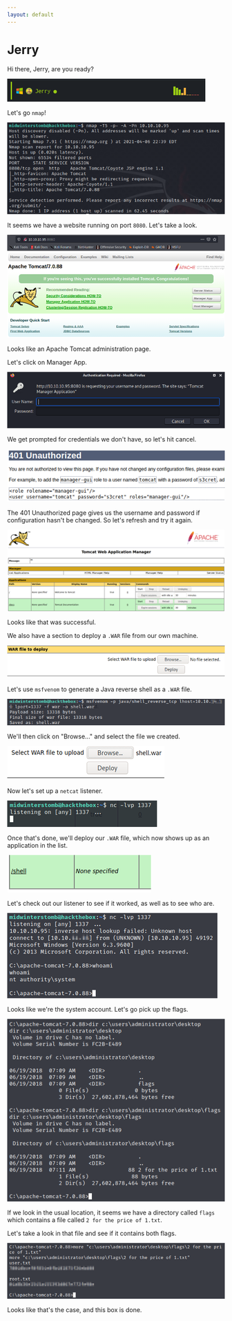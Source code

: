 ```yaml
---
layout: default
---
```


# Jerry

Hi there, Jerry, are you ready?

![](./01.png)

Let's go ```nmap```!

![](./02.png)

It seems we have a website running on port ```8080```.  Let's take a look.

![](./03.png)

Looks like an Apache Tomcat administration page.

Let's click on Manager App.

![](./04.png)

We get prompted for credentials we don't have, so let's hit cancel.

![](./05.png)

The 401 Unauthorized page gives us the username and password if configuration hasn't be changed.  So let's refresh and try it again.

![](./06.png)

Looks like that was successful.

We also have a section to deploy a ```.WAR``` file from our own machine.

![](./07.png)

Let's use ```msfvenom``` to generate a Java reverse shell as a ```.WAR``` file.

![](./08.png)

We'll then click on "Browse..." and select the file we created.

![](./09.png)

Now let's set up a ```netcat``` listener.

![](./10.png)

Once that's done, we'll deploy our ```.WAR``` file, which now shows up as an application in the list.

![](./11.png)

Let's check out our listener to see if it worked, as well as to see who are.

![](./12.png)

Looks like we're the system account.  Let's go pick up the flags.

![](./13.png)

If we look in the usual location, it seems we have a directory called ```flags``` which contains a file called ```2 for the price of 1.txt```.

Let's take a look in that file and see if it contains both flags.

![](./14.png)

Looks like that's the case, and this box is done.